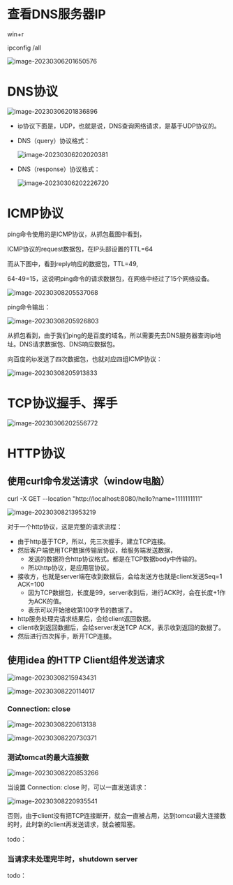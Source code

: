 # 查看DNS服务器IP

win+r

ipconfig /all

![image-20230306201650576](images/image-20230306201650576.png)





# DNS协议

![image-20230306201836896](images/image-20230306201836896.png)

- ip协议下面是，UDP，也就是说，DNS查询网络请求，是基于UDP协议的。

- DNS（query）协议格式：

  ![image-20230306202020381](images/image-20230306202020381.png)

- DNS（response）协议格式：

  ![image-20230306202226720](images/image-20230306202226720.png)









# ICMP协议

ping命令使用的是ICMP协议，从抓包截图中看到，

ICMP协议的request数据包，在IP头部设置的TTL=64

而从下图中，看到reply响应的数据包，TTL=49,

64-49=15，这说明ping命令的请求数据包，在网络中经过了15个网络设备。

![image-20230308205537068](images/image-20230308205537068.png)





ping命令输出：

![image-20230308205926803](images/image-20230308205926803.png)

从抓包看到，由于我们ping的是百度的域名，所以需要先去DNS服务器查询ip地址。DNS请求数据包、DNS响应数据包。

向百度的ip发送了四次数据包，也就对应四组ICMP协议：

![image-20230308205913833](images/image-20230308205913833.png)















# TCP协议握手、挥手

![image-20230306202556772](images/image-20230306202556772.png)









# HTTP协议

## 使用curl命令发送请求（window电脑）

curl -X GET --location "http://localhost:8080/hello?name=1111111111"

![image-20230308213953219](images/image-20230308213953219.png)

对于一个http协议，这是完整的请求流程：

- 由于http基于TCP，所以，先三次握手，建立TCP连接。
- 然后客户端使用TCP数据传输层协议，给服务端发送数据，
  - 发送的数据符合http协议格式。都是在TCP数据body中传输的。
  - 所以http协议，是应用层协议。
- 接收方，也就是server端在收到数据后，会给发送方也就是client发送Seq=1 ACK=100
  - 因为TCP数据包，长度是99，server收到后，进行ACK时，会在长度+1作为ACK的值。
  - 表示可以开始接收第100字节的数据了。
- http服务处理完请求结果后，会给client返回数据。
- client收到返回数据后，会给server发送TCP ACK，表示收到返回的数据了。
- 然后进行四次挥手，断开TCP连接。





## 使用idea 的HTTP Client组件发送请求

![image-20230308215943431](images/image-20230308215943431.png)



![image-20230308220114017](images/image-20230308220114017.png)





### Connection: close

![image-20230308220613138](images/image-20230308220613138.png)

![image-20230308220730371](images/image-20230308220730371.png)



### 测试tomcat的最大连接数

![image-20230308220853266](images/image-20230308220853266.png)

当设置  Connection: close  时，可以一直发送请求：

![image-20230308220935541](images/image-20230308220935541.png)

否则，由于client没有把TCP连接断开，就会一直被占用，达到tomcat最大连接数的时，此时新的client再发送请求，就会被阻塞。

todo：







### 当请求未处理完毕时，shutdown server

todo：





